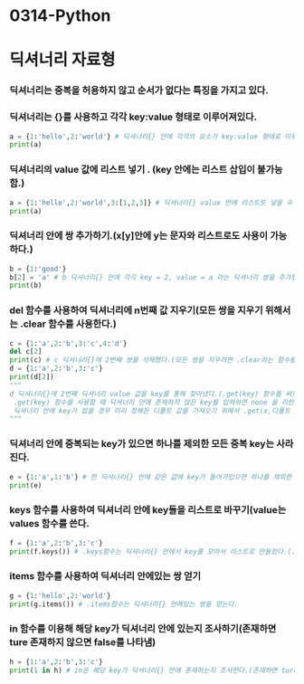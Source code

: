 # 0314-Python
# 딕셔너리 자료형 
### 딕셔너리는 중복을 허용하지 않고 순서가 없다는 특징을 가지고 있다.
### 딕셔너리는 {}를 사용하고 각각 key:value 형태로 이루어져있다.
```python
a = {1:'hello',2:'world'} # 딕셔너리{} 안에 각각의 요소가 key:value 형태로 이루어져있다.
print(a)
```
### 딕셔너리의 value 값에 리스트 넣기 . (key 안에는 리스트 삽입이 불가능 함.)
```python
a = {1:'hello',2:'world',3:[1,2,3]} # 딕셔너리{} value 안에 리스트도 넣을 수 있다.(key 안에 리스트는 못 들어감)
print(a)
```
### 딕셔너리 안에 쌍 추가하기.(x[y]안에 y는 문자와 리스트로도 사용이 가능하다.)
```python
b = {1:'good'}
b[2] = 'a' # b 딕셔너리{} 안에 각각 key = 2, value = a 라는 딕셔너리 쌍을 추가했다. (b[x]안에 x는 문자와 리스트로도 사용이 가능하다.)
print(b)
```
### del 함수를 사용하여 딕셔너리에 n번째 값 지우기(모든 쌍을 지우기 위해서는 .clear 함수를 사용한다.)
```python
c = {1:'a',2:'b',3:'c',4:'d'}
del c[2]
print(c) # c 딕셔너리{}에 2번째 쌍를 삭제했다.(모든 쌍을 지우려면 .clear라는 함수를 사용하면 된다.)
d = {1:'a',2:'b',3:'c'}
print(d[2])
"""
d 딕셔너리{}에 2번째 딕셔너리 value 값을 key를 통해 찾아냈다.(.get(key) 함수를 써도 value 값을 찾을 수 있다. )
 .get(key) 함수를 사용할 때 딕셔너리 안에 존재하지 않은 key를 입력하면 none 을 리턴하고 .get[key] 라고 쓰면 오류가 발생한다.
 딕셔너리 안에 key가 없을 경우 미리 정해둔 디폴트 값을 가져오기 위해서 .get(x,디폴트 값)을 사용하면 된다.
"""
```
### 딕셔너리 안에 중복되는 key가 있으면 하나를 제외한 모든 중복 key는 사라진다.
```python
e = {1:'a',1:'b'} # 한 딕셔너리{} 안에 같은 값에 key가 들어가있으면 하나를 제외한 모든 key는 사라진다.
print(e)
```
### keys 함수를 사용하여 딕셔너리 안에 key들을 리스트로 바꾸기(value는 values 함수를 쓴다.
```python
f = {1:'a',2:'b',3:'c'} 
print(f.keys()) # .keys함수는 딕셔너리{} 안에서 key를 모아서 리스트로 만들었다.(.values를 하면 value를 모아 리스트를 만들어준다.)
```
### items 함수를 사용하여 딕셔너리 안에있는 쌍 얻기
```python
g = {1:'hello',2:'world'}
print(g.items()) # .items함수는 딕셔너리{} 안에있는 쌍을 얻는다.
```
### in 함수를 이용해 해당 key가 딕셔너리 안에 있는지 조사하기(존재하면 ture 존재하지 않으면 false를 나타냄)
```python
h = {1:'a',2:'b',3:'c'} 
print(1 in h) # in은 해당 key가 딕셔너리{} 안에 존재하는지 조사한다.(존재하면 ture, 존재하지 않으면 false를 리턴한다.)
```
